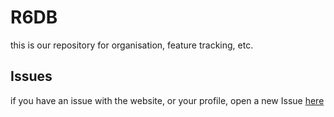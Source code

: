 # R6DB
this is our repository for organisation, feature tracking, etc.  
  
## Issues  
if you have an issue with the website, or your profile, open a new Issue [here](https://github.com/r6db/r6db/issues/new)
